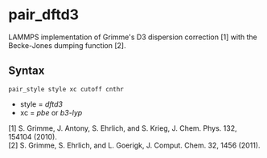 # pair_dftd3

LAMMPS implementation of Grimme's D3 dispersion correction [1] with the Becke-Jones dumping function [2].

## Syntax
```
pair_style style xc cutoff cnthr
```
- style = _dftd3_
- xc = _pbe_ or _b3-lyp_

[1] S. Grimme, J. Antony, S. Ehrlich, and S. Krieg, J. Chem. Phys. 132, 154104 (2010).  
[2] S. Grimme, S. Ehrlich, and L. Goerigk, J. Comput. Chem. 32, 1456 (2011).
